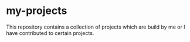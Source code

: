 # my-projects
This repository contains a collection of projects which are build by me or I have contributed to certain projects.
